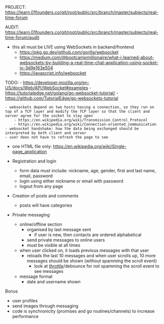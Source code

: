 PROJECT: https://learn.01founders.co/git/root/public/src/branch/master/subjects/real-time-forum

AUDIT: https://learn.01founders.co/git/root/public/src/branch/master/subjects/real-time-forum/audit

- this all must be LIVE using WebSockets in backend/frontend
    - https://pkg.go.dev/github.com/gorilla/websocket
    - https://medium.com/@bootcampmillionaire/what-i-learned-about-websockets-by-building-a-real-time-chat-application-using-socket-io-3d9e163e504
    - https://javascript.info/websocket

TODO:
    - https://developer.mozilla.org/en-US/docs/Web/API/WebSocket#examples
    - https://tutorialedge.net/golang/go-websocket-tutorial/
        - https://github.com/TutorialEdge/go-websockets-tutorial

    - websockets depend on two hosts having a connection, so they run on top of a TCP layer and modify the TCP layer so that the client and server agree for the socket to stay open
        - https://en.wikipedia.org/wiki/Transmission_Control_Protocol
        - https://en.wikipedia.org/wiki/Connection-oriented_communication
    - websocket handshake: how the data being exchanged should be interpreted by both client and server 
    - user does not have to refresh the page to see


- one HTML file only: https://en.wikipedia.org/wiki/Single-page_application

- Registration and login
    - form data must include: nickname, age, gender, first and last name, email, password
    - login using either nickname or email with password
    - logout from any page

- Creation of posts and comments
    - posts will have categories

- Private messaging
    - online/offline section
        - organised by last message sent
            - if user is new, then contacts are ordered alphabetical
        - send private messages to online users
        - must be visible at all times
    - when user clicked on, it loads previous messages with that user
        - reloads the last 10 messages and when user scrolls up, 10 more messages should be shown (without spamming the scroll event)
            - look at [throttle](https://css-tricks.com/debouncing-throttling-explained-examples/#throttle)/debounce for not spamming the scroll event to see messages
    - message format
        - date and username shown

Bonus
- user profiles
- send images through messaging
- code is synchronicity (promises and go routines/channels) to increase performance




